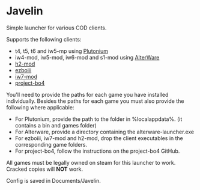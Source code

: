 # Javelin

Simple launcher for various COD clients.

Supports the following clients:
- t4, t5, t6 and iw5-mp using [Plutonium](https://plutonium.pw/)
- iw4-mod, iw5-mod, iw6-mod and s1-mod using [AlterWare](https://alterware.dev/)
- [h2-mod](https://github.com/fedddddd/h2-mod)
- [ezboiii](https://github.com/Ezz-lol/boiii-free)
- [iw7-mod](https://github.com/Joelrau/iw7-mod)
- [project-bo4](https://github.com/project-bo4/shield-development)

You'll need to provide the paths for each game you have installed individually. Besides the paths for each game you must also provide the following where applicable:

- For Plutonium, provide the path to the folder in %localappdata%. (it contains a bin and games folder)
- For Alterware, provide a directory containing the alterware-launcher.exe
- For ezboiii, iw7-mod and h2-mod, drop the client executables in the corresponding game folders.
- For project-bo4, follow the instructions on the project-bo4 GitHub.
  
All games must be legally owned on steam for this launcher to work. Cracked copies will __NOT__ work.

Config is saved in Documents/Javelin.
